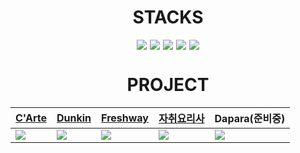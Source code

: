 <div align="center">
  <h1>STACKS</h1>
  <div style="display: flex; justify-content: center; gap: 5px;">
    <img src="https://img.shields.io/badge/HTML5-E34F26?style=for-the-badge&logo=html5&logoColor=FFF"/>
    <img src="https://img.shields.io/badge/CSS3-1572B6?style=for-the-badge&logo=css3&logoColor=FFF"/>
    <img src="https://img.shields.io/badge/jquery-0769AD?style=for-the-badge&logo=jquery&logoColor=FFF"/>
    <img src="https://img.shields.io/badge/GitHub-EAEAEA?style=for-the-badge&logo=github&logoColor=000"/>
    <img src="https://img.shields.io/badge/React-61DAFB?style=for-the-badge&logo=React&logoColor=white"/>
  </div>
</div>
  <h1 align="center">PROJECT</h1>

| [C'Arte](https://bug0630.github.io/C-Arte/) | [Dunkin](https://bug0630.github.io/Dunkin/) | [Freshway](https://bug0630.github.io/Freshway/) | [자취요리사](https://bug0630.github.io/portfolio/teamD/) | Dapara(준비중) |
|---|---|---|---|---|
| <img src="https://github.com/bug0630/bug0630/assets/143781709/4ef8cb05-c83e-42f3-9b39-4d4d26c5d12a"> | <img src="https://github.com/bug0630/bug0630/assets/143781709/b0a4a440-6860-4d63-8441-23216507a2fe"> | <img src="https://github.com/bug0630/bug0630/assets/143781709/7ae5c342-fcc7-4855-9ec8-c22d1197b47c"> | <img src="https://github.com/bug0630/bug0630/assets/143781709/d6bc9f62-1fd2-4621-8215-9195b94c0d39"> | <img src="https://github.com/bug0630/bug0630/assets/143781709/c8ac4003-bbc6-4cd4-a14b-968788940c75"> |

